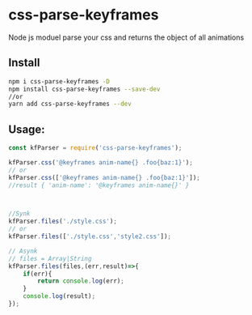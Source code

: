 # css-parse-keyframes
Node js moduel parse your css and  returns the object of all animations

## Install
```bash
npm i css-parse-keyframes -D 
npm install css-parse-keyframes --save-dev
//or
yarn add css-parse-keyframes --dev
```

## Usage:

```javascript
const kfParser = require('css-parse-keyframes');

kfParser.css('@keyframes anim-name{} .foo{baz:1}');
// or
kfParser.css(['@keyframes anim-name{} .foo{baz:1}']);
//result { 'anim-name': '@keyframes anim-name{}' }



//Synk
kfParser.files('./style.css');
// or
kfParser.files(['./style.css','style2.css']);

// Asynk
// files = Array|String
kfParser.files(files,(err,result)=>{
	if(err){
		return console.log(err);
	}
	console.log(result);
});

```
